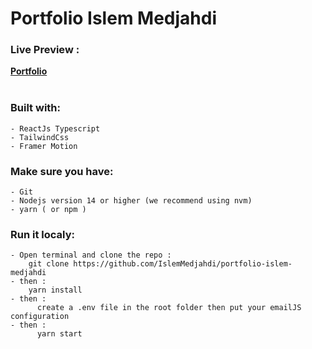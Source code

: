 ﻿# Portfolio Islem Medjahdi

### Live Preview :  
**[Portfolio](https://islem-medjahdi-portfolio.vercel.app/)**
<br>
<br>

### Built with:

	- ReactJs Typescript
	- TailwindCss
	- Framer Motion
  
### Make sure you have:

	- Git
	- Nodejs version 14 or higher (we recommend using nvm)
	- yarn ( or npm )

### Run it localy:
	
	- Open terminal and clone the repo : 
		git clone https://github.com/IslemMedjahdi/portfolio-islem-medjahdi
	- then : 
		yarn install
	- then : 
		  create a .env file in the root folder then put your emailJS configuration 
	- then : 
		  yarn start
      
   

  	
